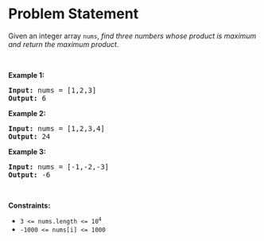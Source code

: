 # Problem Statement

<p>Given an integer array <code>nums</code>, <em>find three numbers whose product is maximum and return the maximum product</em>.</p>

<p>&nbsp;</p>
<p><strong>Example 1:</strong></p>
<pre><strong>Input:</strong> nums = [1,2,3]
<strong>Output:</strong> 6
</pre><p><strong>Example 2:</strong></p>
<pre><strong>Input:</strong> nums = [1,2,3,4]
<strong>Output:</strong> 24
</pre><p><strong>Example 3:</strong></p>
<pre><strong>Input:</strong> nums = [-1,-2,-3]
<strong>Output:</strong> -6
</pre>
<p>&nbsp;</p>
<p><strong>Constraints:</strong></p>

<ul>
	<li><code>3 &lt;= nums.length &lt;=&nbsp;10<sup>4</sup></code></li>
	<li><code>-1000 &lt;= nums[i] &lt;= 1000</code></li>
</ul>

